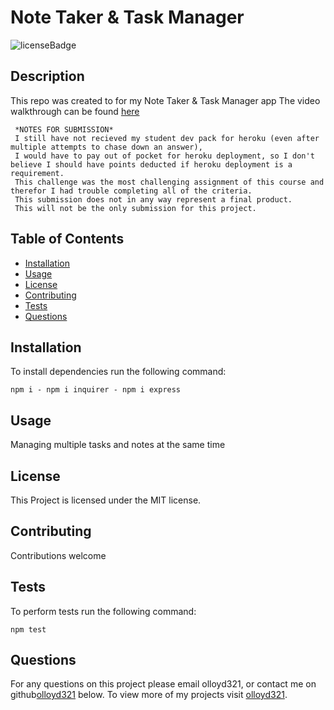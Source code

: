 # Note Taker & Task Manager
![licenseBadge](https://img.shields.io/badge/License-MIT-red)

## Description 

This repo was created to for my Note Taker & Task Manager app
The video walkthrough can be found [here](https://user-images.githubusercontent.com/119633009/225796355-aa644d75-ffdf-4036-8365-19e16ed54245.mp4)

```
 *NOTES FOR SUBMISSION*
 I still have not recieved my student dev pack for heroku (even after multiple attempts to chase down an answer), 
 I would have to pay out of pocket for heroku deployment, so I don't believe I should have points deducted if heroku deployment is a requirement. 
 This challenge was the most challenging assignment of this course and therefor I had trouble completing all of the criteria.
 This submission does not in any way represent a final product.
 This will not be the only submission for this project.

```
## Table of Contents

* [Installation](#installation) 
* [Usage](#usage)
* [License](#license) 
* [Contributing](#contributing) 
* [Tests](#tests)
* [Questions](#questions)

## Installation 

To install dependencies run the following command: 

```
npm i - npm i inquirer - npm i express
```

## Usage 

Managing multiple tasks and notes at the same time

## License 
  
This Project is licensed under the MIT license.

## Contributing

Contributions welcome

## Tests

To perform tests run the following command: 

```
npm test
```

## Questions

For any questions on this project please email olloyd321, or contact me on github[olloyd321](https://github.com/olloyd321/) below.
To view more of my projects visit [olloyd321](https://github.com/olloyd321/).

